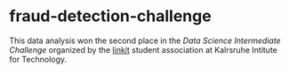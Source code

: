 # fraud-detection-challenge

This data analysis won the second place in the *Data Science Intermediate Challenge* organized by the [linkit](https://linkit.tech/) student association at Kalrsruhe Intitute for Technology.
